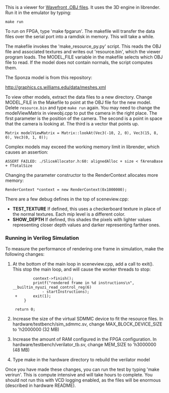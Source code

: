 This is a viewer for [Wavefront .OBJ files](http://en.wikipedia.org/wiki/Wavefront_.obj_file).
It uses the 3D engine in librender. Run it in the emulator by typing:

    make run

To run on FPGA, type 'make fpgarun'. The makefile will transfer the data files
over the serial port into a ramdisk in memory. This will take a while.

The makefile invokes the 'make_resource_py.py' script. This reads the OBJ file
and associated textures and writes out 'resource.bin', which the viewer program
loads. The MODEL_FILE variable in the makefile selects which OBJ file to read.
If the model does not contain normals, the script computes them.

The Sponza model is from this repository:

http://graphics.cs.williams.edu/data/meshes.xml

To view other models, extract the data files to a new directory.  Change
MODEL_FILE in the Makefile to point at the OBJ file for the new model.
Delete `resource.bin` and type `make run` again. You may need to change the
modelViewMatrix in viewobj.cpp to put the camera in the right place.
The first parameter is the position of the camera.  The second is a point in
space that the camera is looking at. The third is a vector that points up.

    Matrix modelViewMatrix = Matrix::lookAt(Vec3(-10, 2, 0), Vec3(15, 8, 0), Vec3(0, 1, 0));

Complex models may exceed the working memory limit in librender, which
causes an assertion:

    ASSERT FAILED: ./SliceAllocator.h:60: alignedAlloc + size < fArenaBase + fTotalSize

Changing the parameter constructor to the RenderContext allocates more
memory:

    RenderContext *context = new RenderContext(0x1000000);

There are a few debug defines in the top of sceneview.cpp:
- **TEST_TEXTURE** If defined, this uses a checkerboard texture in place
of the normal textures. Each mip level is a different color.
- **SHOW_DEPTH** If defined, this shades the pixels with lighter values
representing closer depth values and darker representing farther ones.

### Running in Verilog Simulation

To measure the performance of rendering one frame in simulation, make the
following changes:

1. At the bottom of the main loop in sceneview.cpp, add a call to exit(). This stop the main
loop, and will cause the worker threads to stop:

         		context->finish();
         		printf("rendered frame in %d instructions\n", __builtin_nyuzi_read_control_reg(6)
         			- startInstructions);
        +		exit(1);
         	}

     	return 0;

2. Increase the size of the virtual SDMMC device to fit the resource files. In hardware/testbench/sim_sdmmc.sv,
change MAX_BLOCK_DEVICE_SIZE to 'h2000000 (32 MB)

3. Increase the amount of RAM configured in the FPGA configuration. In hardware/testbench/verilator_tb.sv,
change MEM_SIZE to 'h3000000 (48 MB)

4. Type make in the hardware directory to rebuild the verilator model

Once you have made these changes, you can run the test by typing 'make verirun'. This is
compute intensive and will take hours to complete. You should not run this with
VCD logging enabled, as the files will be enormous (described in hardware README).

